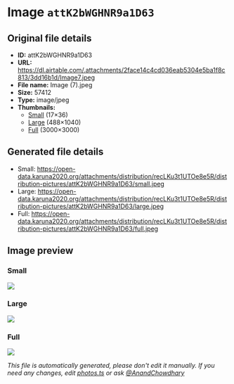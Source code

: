 # Image `attK2bWGHNR9a1D63`

## Original file details

- **ID:** attK2bWGHNR9a1D63
- **URL:** https://dl.airtable.com/.attachments/2face14c4cd036eab5304e5ba1f8c813/3dd16b1d/Image7.jpeg
- **File name:** Image (7).jpeg
- **Size:** 57412
- **Type:** image/jpeg
- **Thumbnails:**
  - [Small](https://dl.airtable.com/.attachmentThumbnails/0f366c5155302d366440213a8570f0ce/500564cc) (17×36)
  - [Large](https://dl.airtable.com/.attachmentThumbnails/2b6c4d87453e3ca5c83c3527e28f26d1/83c1b588) (488×1040)
  - [Full](https://dl.airtable.com/.attachmentThumbnails/9846ec5e4510970eea8dba674cbe1bb6/bd3f5b39) (3000×3000)

## Generated file details

- Small: https://open-data.karuna2020.org/attachments/distribution/recLKu3t1UTOe8e5R/distribution-pictures/attK2bWGHNR9a1D63/small.jpeg
- Large: https://open-data.karuna2020.org/attachments/distribution/recLKu3t1UTOe8e5R/distribution-pictures/attK2bWGHNR9a1D63/large.jpeg
- Full: https://open-data.karuna2020.org/attachments/distribution/recLKu3t1UTOe8e5R/distribution-pictures/attK2bWGHNR9a1D63/full.jpeg

## Image preview

### Small

![](https://open-data.karuna2020.org/attachments/distribution/recLKu3t1UTOe8e5R/distribution-pictures/attK2bWGHNR9a1D63/small.jpeg)

### Large

![](https://open-data.karuna2020.org/attachments/distribution/recLKu3t1UTOe8e5R/distribution-pictures/attK2bWGHNR9a1D63/large.jpeg)

### Full

![](https://open-data.karuna2020.org/attachments/distribution/recLKu3t1UTOe8e5R/distribution-pictures/attK2bWGHNR9a1D63/full.jpeg)

_This file is automatically generated, please don't edit it manually. If you need any changes, edit [photos.ts](/photos.ts) or ask [@AnandChowdhary](https://github.com/AnandChowdhary)_
